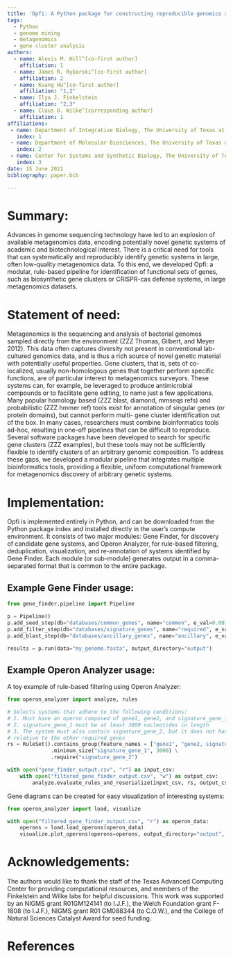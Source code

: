 ```yaml
---
title: 'Opfi: A Python package for constructing reproducible genomics and metagenomics mining pipelines'
tags:
  - Python
  - genome mining
  - metagenomics
  - gene cluster analysis
authors:
  - name: Alexis M. Hill^[co-first author]
    affiliation: 1
  - name: James R. Rybarski^[co-first author]
    affiliation: 2
  - name: Kuang Hu^[co-first author]
    affiliation: "1,2"
  - name: Ilya J. Finkelstein
    affiliation: "2,3"
  - name: Claus O. Wilke^[corresponding author]
    affiliation: 1
affiliations:
 - name: Department of Integrative Biology, The University of Texas at Austin, Austin, Texas 78712, USA
   index: 1
 - name: Department of Molecular Biosciences, The University of Texas at Austin, Austin, Texas 78712, USA
   index: 2
 - name: Center for Systems and Synthetic Biology, The University of Texas at Austin, Austin, Texas, 78712, USA
   index: 3
date: 15 June 2021
bibliography: paper.bib

---
```


# Summary:

Advances in genome sequencing technology have led to an explosion of available metagenomics data, encoding potentially novel genetic systems of academic and biotechnological interest. There is a critical need for tools that can systematically and reproducibly identify genetic systems in large, often low-quality metagenomics data. To this end, we developed Opfi: a modular, rule-based pipeline for identification of functional sets of genes, such as biosynthetic gene clusters or CRISPR-cas defense systems, in large metagenomics datasets. 

# Statement of need:

Metagenomics is the sequencing and analysis of bacterial genomes sampled directly from the environment (ZZZ Thomas, Gilbert, and Meyer 2012). This data often captures diversity not present in conventional lab-cultured genomics data, and is thus a rich source of novel genetic material with potentially useful properties. Gene clusters, that is, sets of co-localized, usually non-homologous genes that together perform specific functions, are of particular interest to metagenomics surveyors. These systems can, for example, be leveraged to produce antimicrobial compounds or to facilitate gene editing, to name just a few applications. Many popular homology based (ZZZ blast, diamond, mmseqs refs) and probabilistic (ZZZ hmmer ref) tools exist for annotation of singular genes (or protein domains), but cannot perform multi- gene cluster identification out of the box. In many cases, researchers must combine bioinformatics tools ad-hoc, resulting in one-off pipelines that can be difficult to reproduce. Several software packages have been developed to search for specific gene clusters (ZZZ examples), but these tools may not be sufficiently flexible to identify clusters of an arbitrary genomic composition. To address these gaps, we developed a modular pipeline that integrates multiple bioinformatics tools, providing a flexible, uniform computational framework for metagenomics discovery of arbitrary genetic systems.

# Implementation:

Opfi is implemented entirely in Python, and can be downloaded from the Python package index and installed directly in the user’s compute environment. It consists of two major modules: Gene Finder, for discovery of candidate gene systems, and Operon Analyzer, for rule-based filtering, deduplication, visualization, and re-annotation of systems identified by Gene Finder. Each module (or sub-module) generates output in a comma-separated format that is common to the entire package.

## Example Gene Finder usage:

```python
from gene_finder.pipeline import Pipeline

p = Pipeline()
p.add_seed_step(db="databases/common_genes", name="common", e_val=0.001, blast_type="PROT")
p.add_filter_step(db="databases/signature_genes", name="required", e_val=0.001, blast_type="PROT", min_prot_count=3)
p.add_blast_step(db="databases/ancillary_genes", name="ancillary", e_val=0.001, blast_type="PROT")

results = p.run(data="my_genome.fasta", output_directory="output")
```

## Example Operon Analyzer usage:

A toy example of rule-based filtering using Operon Analyzer:
```python
from operon_analyzer import analyze, rules

# Selects systems that adhere to the following conditions:
# 1. Must have an operon composed of gene1, gene2, and signature_gene_1
# 2. signature_gene_1 must be at least 3000 nucleotides in length
# 3. The system must also contain signature_gene_2, but it does not have to be in any particular position
# relative to the other required genes
rs = RuleSet().contains_group(feature_names = ["gene1", "gene2, signature_gene_1"], max_gap_distance_bp = 50) \
              .minimum_size("signature_gene_1", 3000) \
              .require("signature_gene_2")

with open("gene_finder_output.csv", "r") as input_csv:
    with open("filtered_gene_finder_output.csv", "w") as output_csv:
        analyze.evaluate_rules_and_reserialize(input_csv, rs, output_csv)
```

Gene diagrams can be created for easy visualization of interesting systems:
```python
from operon_analyzer import load, visualize

with open("filtered_gene_finder_output.csv", "r") as operon_data:
    operons = load.load_operons(operon_data)
    visualize.plot_operons(operons=operons, output_directory="output", nucl_per_line=25000)
```

# Acknowledgements:

The authors would like to thank the staff of the Texas Advanced Computing Center for providing
computational resources, and members of the Finkelstein and Wilke labs for helpful
discussions. This work was supported by an NIGMS grant R01GM124141 (to I.J.F.), the Welch
Foundation grant F-1808 (to I.J.F.), NIGMS grant R01 GM088344 (to C.O.W.), and the College
of Natural Sciences Catalyst Award for seed funding.

# References